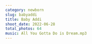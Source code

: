 ```yaml
---
category: newborn
slug: babyaddi
title: Baby Addi
shoot_date: 2022-06-28
total_photos: 64
music: All You Gotta Do is Dream.mp3
---
```

